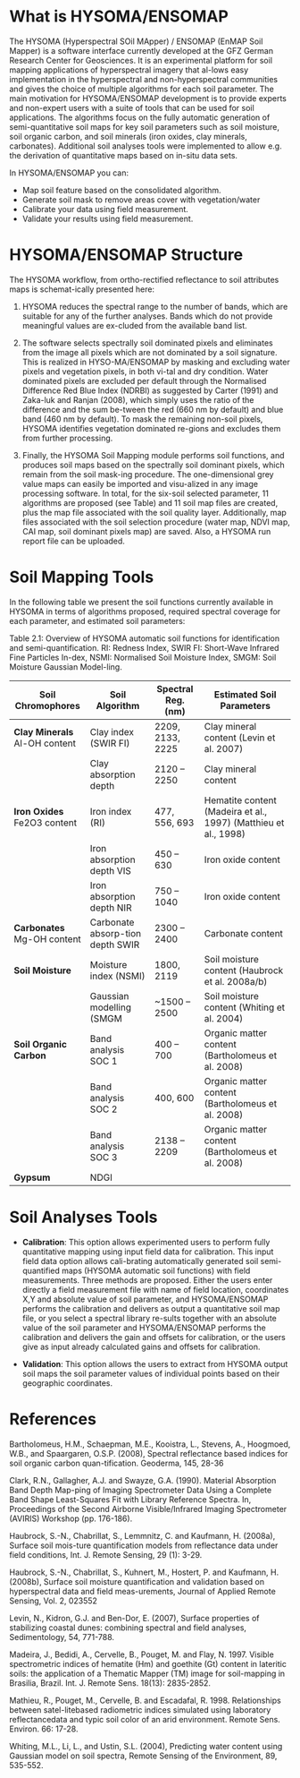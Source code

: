 # What is HYSOMA/ENSOMAP



The HYSOMA (Hyperspectral SOil MApper) / ENSOMAP (EnMAP Soil Mapper) is a software interface currently developed at the GFZ German Research Center for Geosciences. It is an experimental platform for soil mapping applications of hyperspectral imagery that al-lows easy implementation in the hyperspectral and non-hyperspectral communities and gives the choice of multiple algorithms for each soil parameter. The main motivation for HYSOMA/ENSOMAP development is to provide experts and non-expert users with a suite of tools that can be used for soil applications. The algorithms focus on the fully automatic generation of semi-quantitative soil maps for key soil parameters such as soil moisture, soil organic carbon, and soil minerals (iron oxides, clay minerals, carbonates). Additional soil analyses tools were implemented to allow e.g. the derivation of quantitative maps based on in-situ data sets.

In HYSOMA/ENSOMAP you can:
* Map soil feature based on the consolidated algorithm.
* Generate soil mask to remove areas cover with vegetation/water
* Calibrate your data using field measurement.
* Validate your results using field measurement.

# HYSOMA/ENSOMAP Structure

The HYSOMA workflow, from ortho-rectified reflectance to soil attributes maps is schemat-ically presented here:

1. HYSOMA reduces the spectral range to the number of bands, which are suitable for any of the further analyses. Bands which do not provide meaningful values are ex-cluded from the available band list.

2. The software selects spectrally soil dominated pixels and eliminates from the image all pixels which are not dominated by a soil signature. This is realized in HYSO-MA/ENSOMAP by masking and excluding water pixels and vegetation pixels, in both vi-tal and dry condition. Water dominated pixels are excluded per default through the Normalised Difference Red Blue Index (NDRBI) as suggested by Carter (1991) and Zaka-luk and Ranjan (2008), which simply uses the ratio of the difference and the sum be-tween the red (660 nm by default) and blue band (460 nm by default). To mask the remaining non-soil pixels, HYSOMA identifies vegetation dominated re-gions and excludes them from further processing. 

3. Finally, the HYSOMA Soil Mapping module performs soil functions, and produces soil maps based on the spectrally soil dominant pixels, which remain from the soil mask-ing procedure. The one-dimensional grey value maps can easily be imported and visu-alized in any image processing software. In total, for the six-soil selected parameter, 11 algorithms are proposed (see Table) and 11 soil map files are created, plus the map file associated with the soil quality layer. Additionally, map files associated with the soil selection procedure (water map, NDVI map, CAI map, soil dominant pixels map) are saved. Also, a HYSOMA  run report file can be uploaded.

# Soil Mapping Tools

In the following table we present the soil functions currently available in HYSOMA in terms of algorithms proposed, required spectral coverage for each parameter, and estimated soil parameters:

Table 2.1:	Overview of HYSOMA automatic soil functions for identification and semi-quantification. RI: Redness Index, SWIR FI: Short-Wave Infrared Fine Particles In-dex, NSMI: Normalised Soil Moisture Index, SMGM: Soil Moisture Gaussian Model-ling.

| Soil Chromophores | Soil Algorithm | Spectral Reg. (nm) | Estimated Soil Parameters|
| ----------------- | -------------- | ------------------ | ------------------------ |
| **Clay Minerals**<br> Al-OH content | Clay index (SWIR FI) | 2209, 2133, 2225 | Clay mineral content (Levin et al. 2007) |
|                   | Clay absorption depth | 2120 – 2250 | Clay mineral content|
| **Iron Oxides**<br> Fe2O3 content | Iron index (RI) | 477, 556, 693 | Hematite content (Madeira et al., 1997) (Matthieu et al., 1998) |
| | Iron absorption depth VIS | 450 – 630 | Iron oxide content |
| | Iron absorption depth NIR | 750 – 1040 | Iron oxide content |
| **Carbonates**<br>Mg-OH content | Carbonate absorp-tion depth SWIR | 2300 – 2400 | Carbonate content |
|**Soil Moisture** | Moisture index (NSMI) | 1800, 2119 | Soil moisture content (Haubrock et al. 2008a/b)|
| | Gaussian modelling (SMGM | ~1500 – 2500 | Soil moisture content (Whiting et al. 2004) |
| **Soil Organic Carbon** | Band analysis SOC 1 | 400 – 700 | Organic matter content (Bartholomeus et al. 2008) |
| | Band analysis SOC 2 | 400, 600 | Organic matter content (Bartholomeus et al. 2008) |
| | Band analysis SOC 3 | 2138 – 2209 | Organic matter content (Bartholomeus et al. 2008) |
|**Gypsum** | NDGI | | |

# Soil Analyses Tools
* **Calibration**: This option allows experimented users to perform fully quantitative mapping using input field data for calibration. This input field data option allows cali-brating automatically generated soil semi-quantified maps (HYSOMA automatic soil functions) with field measurements. Three methods are proposed. Either the users enter directly a field measurement file with name of field location, coordinates X,Y and absolute value of soil parameter, and HYSOMA/ENSOMAP performs the calibration and delivers as output a quantitative soil map file, or you select a spectral library re-sults together with an absolute value of the soil parameter and HYSOMA/ENSOMAP performs the calibration and delivers the gain and offsets for calibration, or the users give as input already calculated gains and offsets for calibration. 

* **Validation**: This option allows the users to extract from HYSOMA output soil maps the soil parameter values of individual points based on their geographic coordinates.

# References

Bartholomeus, H.M., Schaepman, M.E., Kooistra, L., Stevens, A., Hoogmoed, W.B., and Spaargaren, O.S.P. (2008), Spectral reflectance based indices for soil organic carbon quan-tification. Geoderma, 145, 28-36

Clark, R.N., Gallagher, A.J. and Swayze, G.A. (1990). Material Absorption Band Depth Map-ping of Imaging Spectrometer Data Using a Complete Band Shape Least-Squares Fit with Library Reference Spectra. In, Proceedings of the Second Airborne Visible/Infrared Imaging Spectrometer (AVIRIS) Workshop (pp. 176-186).

Haubrock, S.-N., Chabrillat, S., Lemmnitz, C. and Kaufmann, H. (2008a), Surface soil mois-ture quantification models from reflectance data under field conditions, Int. J. Remote Sensing, 29 (1): 3-29.

Haubrock, S.-N., Chabrillat, S., Kuhnert, M., Hostert, P. and Kaufmann, H. (2008b), Surface soil moisture quantification and validation based on hyperspectral data and field meas-urements, Journal of Applied Remote Sensing, Vol. 2, 023552

Levin, N., Kidron, G.J. and Ben-Dor, E. (2007), Surface properties of stabilizing coastal dunes: combining spectral and field analyses, Sedimentology, 54, 771-788.

Madeira, J., Bedidi, A., Cervelle, B., Pouget, M. and Flay, N. 1997. Visible spectrometric indices of hematite (Hm) and goethite (Gt) content in lateritic soils: the application of a Thematic Mapper (TM) image for soil-mapping in Brasilia, Brazil. Int. J. Remote Sens. 18(13): 2835-2852. 

Mathieu, R., Pouget, M., Cervelle, B. and Escadafal, R. 1998. Relationships between satel-litebased radiometric indices simulated using laboratory reflectancedata and typic soil color of an arid environment. Remote Sens. Environ. 66: 17-28. 

Whiting, M.L., Li, L., and Ustin, S.L. (2004), Predicting water content using Gaussian model on soil spectra, Remote Sensing of the Environment, 89, 535-552.
